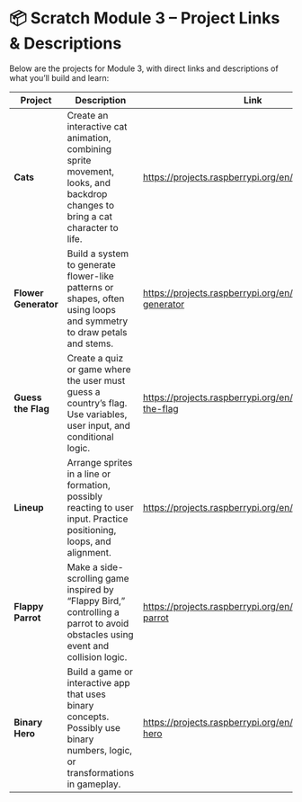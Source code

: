 # 📦 Scratch Module 3 – Project Links & Descriptions

Below are the projects for Module 3, with direct links and descriptions of what you’ll build and learn:

| Project | Description | Link |
|---|-------------|------|
| **Cats** | Create an interactive cat animation, combining sprite movement, looks, and backdrop changes to bring a cat character to life. | https://projects.raspberrypi.org/en/projects/cats |
| **Flower Generator** | Build a system to generate flower-like patterns or shapes, often using loops and symmetry to draw petals and stems. | https://projects.raspberrypi.org/en/projects/flower-generator |
| **Guess the Flag** | Create a quiz or game where the user must guess a country’s flag. Use variables, user input, and conditional logic. | https://projects.raspberrypi.org/en/projects/guess-the-flag |
| **Lineup** | Arrange sprites in a line or formation, possibly reacting to user input. Practice positioning, loops, and alignment. | https://projects.raspberrypi.org/en/projects/lineup |
| **Flappy Parrot** | Make a side-scrolling game inspired by “Flappy Bird,” controlling a parrot to avoid obstacles using event and collision logic. | https://projects.raspberrypi.org/en/projects/flappy-parrot |
| **Binary Hero** | Build a game or interactive app that uses binary concepts. Possibly use binary numbers, logic, or transformations in gameplay. | https://projects.raspberrypi.org/en/projects/binary-hero |
